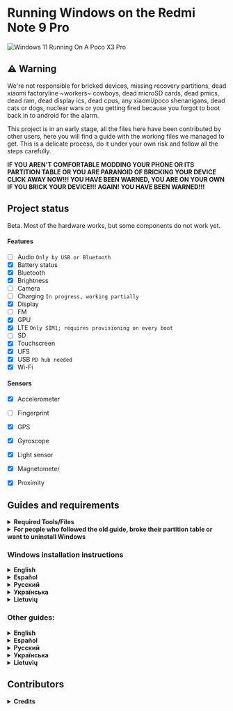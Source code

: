 # Running Windows on the Redmi Note 9 Pro

<img align="center" src="https://github.com/wormstest/src_vayu_windows/blob/main/2Poco X3 Pro Windows.png" alt="Windows 11 Running On A Poco X3 Pro">

## ⚠️ **Warning**

We're not responsible for bricked devices, missing recovery partitions, dead xiaomi factoryline ~workers~ cowboys, dead microSD cards, dead pmics, dead ram, dead display ics, dead cpus, any xiaomi/poco shenanigans, dead cats or dogs, nuclear wars or you getting fired because you forgot to boot back in to android for the alarm.

This project is in an early stage, all the files here have been contributed by other users, here you will find a guide with the working files we managed to get. This is a delicate process, do it under your own risk and follow all the steps carefully.

**IF YOU AREN'T COMFORTABLE MODDING YOUR PHONE OR ITS PARTITION TABLE OR YOU ARE PARANOID OF BRICKING YOUR DEVICE CLICK AWAY NOW!!! YOU HAVE BEEN WARNED, YOU ARE ON YOUR OWN IF YOU BRICK YOUR DEVICE!!! AGAIN! YOU HAVE BEEN WARNED!!!**

## Project status

Beta. Most of the hardware works, but some components do not work yet.

#### Features

- [ ] Audio ```Only by USB or Bluetooth```
- [x] Battery status
- [x] Bluetooth
- [x] Brightness
- [ ] Camera
- [ ] Charging ```In progress, working partially```
- [x] Display
- [ ] FM
- [x] GPU
- [x] LTE ```Only SIM1; requires provisioning on every boot```
- [ ] SD 
- [x] Touchscreen
- [x] UFS
- [x] USB ```PD hub needed```
- [x] Wi-Fi

#### Sensors
- [x] Accelerometer
- [ ] Fingerprint
- [x] GPS
- [x] Gyroscope
- [x] Light sensor
- [x] Magnetometer
- [x] Proximity


## Guides and requirements

<details> 
<summary><strong>Required Tools/Files</strong></summary>

Human:

- Understand English, Spanish or Russian 

- Understand how to use TWRP

- Understand how to use CMD

- Functioning brain

PC:

- [Windows on ARM image](https://uupdump.net/) (Windows 11 is recommended)

- [platform-tools](https://developer.android.com/studio/releases/platform-tools).

- [DriverUpdater](https://github.com/WOA-Project/DriverUpdater/releases/) to install the [drivers](https://github.com/degdag/Vayu-Drivers/releases/tag/v2.1.0)

Phone:
- [UEFI image](https://github.com/degdag/edk2-msm/releases/tag/V2.1.0)

- [TWRP](https://forum.xda-developers.com/t/recovery-3-4-0-14-miatoll-twrp-xiaomi-redmi-note-9s-9-pro-9-pro-max-poco-m2-pro.4125487/)

</details> 

<details> 

<summary><strong>For people who followed the old guide, broke their partition table or want to uninstall Windows</strong></summary>

- [English](guide/English/restore-stock-en.md)

- [Español](guide/Español/0-transicion-es.md)
 
- [Русский](/guide/Russian/restore-stock-ru.md) 

- [Українська](/guide/Ukrainian/restore-stock-uk.md) 

- [Lietuvių](guide/Lithuanian/restore-stock-lt.md)

</details> 

### Windows installation instructions

<details> 

<summary><strong>English</strong></summary>

1 - [Create partitions](guide/English/1-partition-en.md)

2 - [Install Windows](guide/English/2-install-en.md)
  
</details> 
  
<details> 

<summary><strong>Español</strong></summary>

1 - [Crear particiones](guide/Español/1-particiones-es.md)

2 - [Instalar Windows](guide/Español/2-instalacion-es.md)
  
</details> 

<details> 
  
<summary><strong>Русский</strong></summary>

1 - [Создание разделов](/guide/Russian/1-partition-ru.md)

2 - [Установка Windows](/guide/Russian/2-install-ru.md)
  
</details> 

<details> 

<summary><strong>Українська</strong></summary>

1 - [Створення розділів](guide/Ukrainian/1-partition-uk.md)

2 - [Встановлення Windows](guide/Ukrainian/2-install-uk.md)
  
</details> 

<details> 

<summary><strong>Lietuvių</strong></summary>

1 - [Particijų sukūrimas](guide/Lithuanian/1-partition-lt.md)

2 - [Įdiegti Windows](guide/Lithuanian/2-install-lt.md)
  
</details> 

### Other guides:

<details> 

<summary><strong>English</strong></summary>

- [If you just want to update the drivers follow these commands](guide/English/update-en.md)
  
</details> 

<details> 

<summary><strong>Español</strong></summary>

- [Si solo quieres actualizar los drivers sigue estos comandos](guide/Español/Actualizar-es.md)
  
</details> 

<details> 

<summary><strong>Русский</strong></summary>

- [Если вы хотите обновить драйвера, следуйте этим командам](guide/Russian/update-ru.md)

</details> 

<details> 

<summary><strong>Українська</strong></summary>

- [Якщо ви хочете оновити драйвера, дотримуйтесь цих команд](guide/Ukrainian/update-uk.md)

</details> 

<details> 

<summary><strong>Lietuvių</strong></summary>

- [Jeigu norite atnaujinti tik draiverius, sekite šias komandas](guide/Lithuanian/update-lt.md)
  
</details> 

## Contributors

<details> 

<summary><b><strong>Credits</strong></b></summary>

- [Morc](Https://GitHub.com/themorc) ```Made the vayu images```

- [Icesito68](https://github.com/Icesito68) ```Made Windows partitioning commands and made this repo```

- [Map220v](https://github.com/map220v) ```Provided help and vayu UEFI uses nabu UFS patches and ACPI and also ported mi pad 5 drivers```

- [Degdag](https://github.com/degdag) ```Improves UEFI and ported drivers```

- [halal-beef](https://github.com/halal-beef) ```Built EDK2 and modified it enough to boot Windows, also ported drivers```
  
- [Renegade Project](https://github.com/edk2-porting) ```Making the core of this project```

- [gus33000](https://github.com/gus33000) ```Providing help, also made base install guide, all of the original drivers and the msc script```

- [Renegade Project Discord members](https://discord.gg/XXBWfag) ```Provided Help```
 
- [ArturoGC06](https://github.com/ArturoGC06) ```Helped in the beginning of the project to the translations and gave Windows data```

- [SebastianZSXS](https://github.com/SebastianZSXS) ```Helped to patch Windows PE```

- [MollySophia](https://github.com/MollySophia) ```Helped to fix battery status```

- [haouarihk](https://github.com/haouarihk) ```Great suggestions on the command notes, also made the new guide```

- [bibarub](https://github.com/bibarub) ```Guide improvenents```

- [wormstest](https://github.com/wormstest) ```Russian and Ukrainian translation``` 

- [proganime1200](https://github.com/proganime1200) ```Tremendously helped to make this possible, heavily contirbuted to the old guide by finding bk01-04 partitions and had managed to nearly get winpe booting in the early stages```

</details>  

